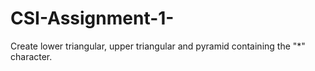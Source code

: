 # CSI-Assignment-1-
Create lower triangular, upper triangular and pyramid containing the "*" character.
